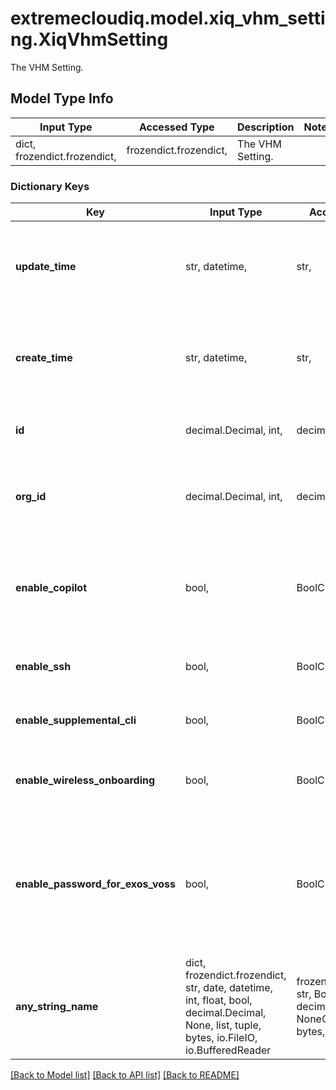 # extremecloudiq.model.xiq_vhm_setting.XiqVhmSetting

The VHM Setting.

## Model Type Info
Input Type | Accessed Type | Description | Notes
------------ | ------------- | ------------- | -------------
dict, frozendict.frozendict,  | frozendict.frozendict,  | The VHM Setting. | 

### Dictionary Keys
Key | Input Type | Accessed Type | Description | Notes
------------ | ------------- | ------------- | ------------- | -------------
**update_time** | str, datetime,  | str,  | The last update time | value must conform to RFC-3339 date-time
**create_time** | str, datetime,  | str,  | The create time | value must conform to RFC-3339 date-time
**id** | decimal.Decimal, int,  | decimal.Decimal,  | The unique identifier | value must be a 64 bit integer
**org_id** | decimal.Decimal, int,  | decimal.Decimal,  | The organization identifier, valid when enabling HIQ feature | [optional] value must be a 64 bit integer
**enable_copilot** | bool,  | BoolClass,  | Flag indicating whether Co-Pilot should be enabled (true) or disabled (false). | [optional] 
**enable_ssh** | bool,  | BoolClass,  | Flag indicating Ssh Availability. | [optional] 
**enable_supplemental_cli** | bool,  | BoolClass,  | Flag indicating Supplemental CLI. | [optional] 
**enable_wireless_onboarding** | bool,  | BoolClass,  | Flag indicating AP Out-of-the-box Wireless Onboarding. | [optional] 
**enable_password_for_exos_voss** | bool,  | BoolClass,  | Flag to enable device management settings for Switch Engine (EXOS) / Fabric Engine (VOSS) switches. | [optional] 
**any_string_name** | dict, frozendict.frozendict, str, date, datetime, int, float, bool, decimal.Decimal, None, list, tuple, bytes, io.FileIO, io.BufferedReader | frozendict.frozendict, str, BoolClass, decimal.Decimal, NoneClass, tuple, bytes, FileIO | any string name can be used but the value must be the correct type | [optional]

[[Back to Model list]](../../README.md#documentation-for-models) [[Back to API list]](../../README.md#documentation-for-api-endpoints) [[Back to README]](../../README.md)

